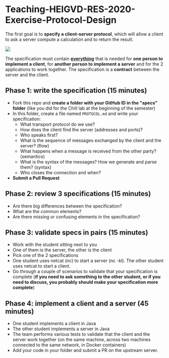 # Teaching-HEIGVD-RES-2020-Exercise-Protocol-Design
The first goal is to **specify a client-server protocol**, which will allow a client to ask a server compute a calculation and to return the result. 

![](https://upload.wikimedia.org/wikipedia/commons/thumb/d/d1/Calculator_on_macOS.png/381px-Calculator_on_macOS.png)



The specification must contain <u>**everything**</u> that is needed for **one person to implement a client**, for **another person to implement a server** and for the 2 applications to work together. The specification is a **contract** between the server and the client.

## Phase 1: write the specification (15 minutes)

* Fork this repo and **create a folder with your GitHub ID in the "specs" folder** (like you did for the Chill lab at the beginning of the semester)
* In this folder, create a file named `PROTOCOL.md` and write your specification:
  * What transport protocol do we use?
  * How does the client find the server (addresses and ports)?
  * Who speaks first?
  * What is the sequence of messages exchanged by the client and the server? (flow)
  *  What happens when a message is received from the other party? (semantics)
  * What is the syntax of the messages? How we generate and parse them? (syntax)
  * Who closes the connection and when?
* **Submit a Pull Request**

## Phase 2: review 3 specifications (15 minutes)

- Are there big differences between the specification?
- What are the common elements?
- Are there missing or confusing elements in the specification?

## Phase 3: validate specs in pairs (15 minutes)

* Work with the student sitting next to you
* One of them is the server, the other is the client
* Pick one of the 2 specifications
* One student uses netcat (nc) to start a server (nc -kl). The other student uses netcat to start a client.
* Go through a couple of scenarios to validate that your specification is complete (**if you need to ask something to the other student, or if you need to discuss, you probably should make your specification more complete**)

## Phase 4: implement a client and a server (45 minutes)

- One student implements a client in Java
- The other student implements a server in Java
- The team performs various tests to validate that the client and the server work together (on the same machine, across two machines connected to the same network, in Docker containers)
- Add your code in your folder and submit a PR on the upstream server.



